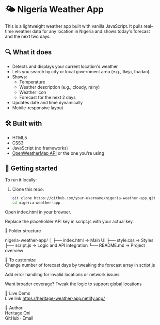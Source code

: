 # 🌤️ Nigeria Weather App

This is a lightweight weather app built with vanilla JavaScript. It pulls real-time weather data for any location in Nigeria and shows today's forecast and the next two days.

## 🔍 What it does

- Detects and displays your current location's weather
- Lets you search by city or local government area (e.g., Ikeja, Ibadan)
- Shows:
  - Temperature
  - Weather description (e.g., cloudy, rainy)
  - Weather icon
  - Forecast for the next 2 days
- Updates date and time dynamically
- Mobile-responsive layout

## 🛠️ Built with

- HTML5
- CSS3
- JavaScript (no frameworks)
- [OpenWeatherMap API](https://openweathermap.org/api) or the one you're using

## 🚀 Getting started

To run it locally:

1. Clone this repo:
   ```bash
   git clone https://github.com/your-username/nigeria-weather-app.git
   cd nigeria-weather-app
Open index.html in your browser.

Replace the placeholder API key in script.js with your actual key.

📁 Folder structure

nigeria-weather-app/
│
├── index.html → Main UI
├── style.css → Styles
├── script.js → Logic and API integration
└── README.md → Project overview


🧪 To customize  
Change number of forecast days by tweaking the forecast array in script.js

Add error handling for invalid locations or network issues

Want broader coverage? Tweak the logic to support global locations

🔗 Live Demo  
Live link
https://heritage-weather-app.netlify.app/


👤 Author  
Heritage Oni  
GitHub · Email
